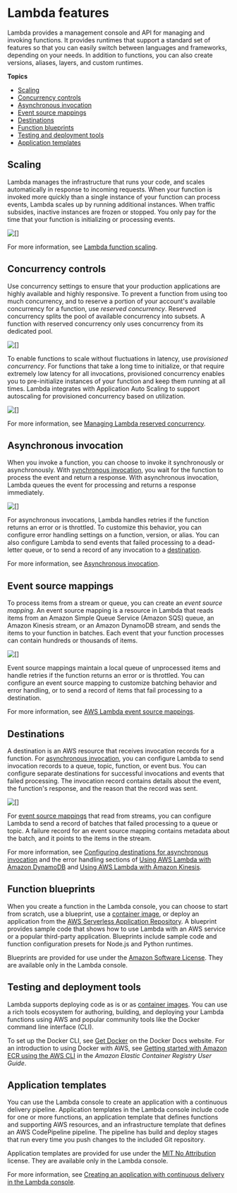# Lambda features<a name="gettingstarted-features"></a>

Lambda provides a management console and API for managing and invoking functions\. It provides runtimes that support a standard set of features so that you can easily switch between languages and frameworks, depending on your needs\. In addition to functions, you can also create versions, aliases, layers, and custom runtimes\.

**Topics**
+ [Scaling](#gettingstarted-features-scaling)
+ [Concurrency controls](#gettingstarted-features-concurrency)
+ [Asynchronous invocation](#gettingstarted-features-async)
+ [Event source mappings](#gettingstarted-features-eventsourcemapping)
+ [Destinations](#gettingstarted-features-destinations)
+ [Function blueprints](#gettingstarted-features-blueprints)
+ [Testing and deployment tools](#gettingstarted-features-tools)
+ [Application templates](#gettingstarted-features-templates)

## Scaling<a name="gettingstarted-features-scaling"></a>

Lambda manages the infrastructure that runs your code, and scales automatically in response to incoming requests\. When your function is invoked more quickly than a single instance of your function can process events, Lambda scales up by running additional instances\. When traffic subsides, inactive instances are frozen or stopped\. You only pay for the time that your function is initializing or processing events\.

![\[\]](http://docs.aws.amazon.com/lambda/latest/dg/images/features-scaling.png)

For more information, see [Lambda function scaling](invocation-scaling.md)\.

## Concurrency controls<a name="gettingstarted-features-concurrency"></a>

Use concurrency settings to ensure that your production applications are highly available and highly responsive\. To prevent a function from using too much concurrency, and to reserve a portion of your account's available concurrency for a function, use *reserved concurrency*\. Reserved concurrency splits the pool of available concurrency into subsets\. A function with reserved concurrency only uses concurrency from its dedicated pool\.

![\[\]](http://docs.aws.amazon.com/lambda/latest/dg/images/features-concurrency-reserved.png)

To enable functions to scale without fluctuations in latency, use *provisioned concurrency*\. For functions that take a long time to initialize, or that require extremely low latency for all invocations, provisioned concurrency enables you to pre\-initialize instances of your function and keep them running at all times\. Lambda integrates with Application Auto Scaling to support autoscaling for provisioned concurrency based on utilization\.

![\[\]](http://docs.aws.amazon.com/lambda/latest/dg/images/features-scaling-provisioned-auto.png)

For more information, see [Managing Lambda reserved concurrency](configuration-concurrency.md)\.

## Asynchronous invocation<a name="gettingstarted-features-async"></a>

When you invoke a function, you can choose to invoke it synchronously or asynchronously\. With [synchronous invocation](invocation-sync.md), you wait for the function to process the event and return a response\. With asynchronous invocation, Lambda queues the event for processing and returns a response immediately\.

![\[\]](http://docs.aws.amazon.com/lambda/latest/dg/images/features-async.png)

For asynchronous invocations, Lambda handles retries if the function returns an error or is throttled\. To customize this behavior, you can configure error handling settings on a function, version, or alias\. You can also configure Lambda to send events that failed processing to a dead\-letter queue, or to send a record of any invocation to a [destination](#gettingstarted-features-destinations)\.

For more information, see [Asynchronous invocation](invocation-async.md)\.

## Event source mappings<a name="gettingstarted-features-eventsourcemapping"></a>

To process items from a stream or queue, you can create an *event source mapping*\. An event source mapping is a resource in Lambda that reads items from an Amazon Simple Queue Service \(Amazon SQS\) queue, an Amazon Kinesis stream, or an Amazon DynamoDB stream, and sends the items to your function in batches\. Each event that your function processes can contain hundreds or thousands of items\.

![\[\]](http://docs.aws.amazon.com/lambda/latest/dg/images/features-eventsourcemapping.png)

Event source mappings maintain a local queue of unprocessed items and handle retries if the function returns an error or is throttled\. You can configure an event source mapping to customize batching behavior and error handling, or to send a record of items that fail processing to a destination\.

For more information, see [AWS Lambda event source mappings](invocation-eventsourcemapping.md)\.

## Destinations<a name="gettingstarted-features-destinations"></a>

A destination is an AWS resource that receives invocation records for a function\. For [asynchronous invocation](#gettingstarted-features-async), you can configure Lambda to send invocation records to a queue, topic, function, or event bus\. You can configure separate destinations for successful invocations and events that failed processing\. The invocation record contains details about the event, the function's response, and the reason that the record was sent\.

![\[\]](http://docs.aws.amazon.com/lambda/latest/dg/images/features-destinations.png)

For [event source mappings](#gettingstarted-features-eventsourcemapping) that read from streams, you can configure Lambda to send a record of batches that failed processing to a queue or topic\. A failure record for an event source mapping contains metadata about the batch, and it points to the items in the stream\.

For more information, see [Configuring destinations for asynchronous invocation](invocation-async.md#invocation-async-destinations) and the error handling sections of [Using AWS Lambda with Amazon DynamoDB](with-ddb.md) and [Using AWS Lambda with Amazon Kinesis](with-kinesis.md)\.

## Function blueprints<a name="gettingstarted-features-blueprints"></a>

When you create a function in the Lambda console, you can choose to start from scratch, use a blueprint, use a [container image](gettingstarted-package.md#gettingstarted-package-images), or deploy an application from the [AWS Serverless Application Repository](https://docs.aws.amazon.com/serverlessrepo/latest/devguide/what-is-serverlessrepo.html)\. A blueprint provides sample code that shows how to use Lambda with an AWS service or a popular third\-party application\. Blueprints include sample code and function configuration presets for Node\.js and Python runtimes\.

Blueprints are provided for use under the [Amazon Software License](http://aws.amazon.com/asl/)\. They are available only in the Lambda console\.

## Testing and deployment tools<a name="gettingstarted-features-tools"></a>

Lambda supports deploying code as is or as [container images](gettingstarted-package.md#gettingstarted-package-images)\. You can use a rich tools ecosystem for authoring, building, and deploying your Lambda functions using AWS and popular community tools like the Docker command line interface \(CLI\)\.

To set up the Docker CLI, see [Get Docker](https://docs.docker.com/get-docker) on the Docker Docs website\. For an introduction to using Docker with AWS, see [Getting started with Amazon ECR using the AWS CLI](https://docs.aws.amazon.com/AmazonECR/latest/userguide/getting-started-cli.html) in the *Amazon Elastic Container Registry User Guide*\.

## Application templates<a name="gettingstarted-features-templates"></a>

You can use the Lambda console to create an application with a continuous delivery pipeline\. Application templates in the Lambda console include code for one or more functions, an application template that defines functions and supporting AWS resources, and an infrastructure template that defines an AWS CodePipeline pipeline\. The pipeline has build and deploy stages that run every time you push changes to the included Git repository\.

Application templates are provided for use under the [MIT No Attribution](https://spdx.org/licenses/MIT-0.html) license\. They are available only in the Lambda console\.

For more information, see [Creating an application with continuous delivery in the Lambda console](applications-tutorial.md)\.
